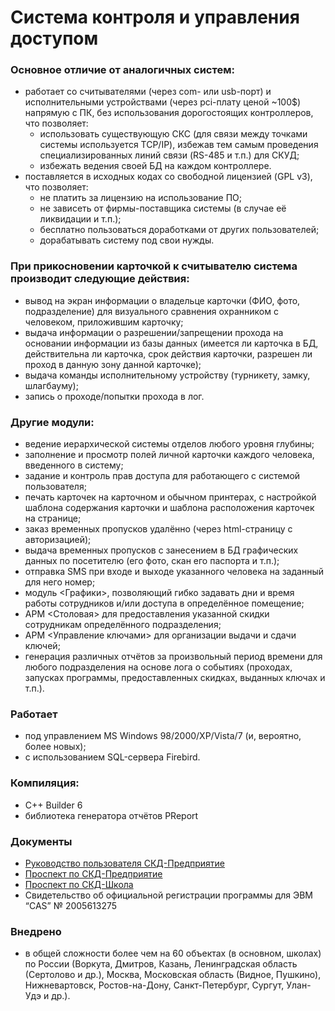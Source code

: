# Система контроля и управления доступом #

### Основное отличие от аналогичных систем: ###
  * работает со считывателями (через com- или usb-порт) и исполнительными устройствами (через pci-плату ценой ~100$) напрямую с ПК, без использования дорогостоящих контроллеров, что позволяет:
    * использовать существующую СКС (для связи между точками системы используется TCP/IP), избежав тем самым проведения специализированных линий связи (RS-485 и т.п.) для СКУД;
    * избежать ведения своей БД на каждом контроллере.
  * поставляется в исходных кодах со свободной лицензией (GPL v3), что позволяет:
    * не платить за лицензию на использование ПО;
    * не зависеть от фирмы-поставщика системы (в случае её ликвидации и т.п.);
    * бесплатно пользоваться доработками от других пользователей;
    * дорабатывать систему под свои нужды.

### При прикосновении карточкой к считывателю система производит следующие действия: ###
  * вывод на экран информации о владельце карточки (ФИО, фото, подразделение) для визуального сравнения охранником с человеком, приложившим карточку;
  * выдача информации о разрешении/запрещении прохода на основании информации из базы данных (имеется ли карточка в БД, действительна ли карточка, срок действия карточки, разрешен ли проход в данную зону данной карточке);
  * выдача команды исполнительному устройству (турникету, замку, шлагбауму);
  * запись о проходе/попытки прохода в лог.

### Другие модули: ###
  * ведение иерархической системы отделов любого уровня глубины;
  * заполнение и просмотр полей личной карточки каждого человека, введенного в систему;
  * задание и контроль прав доступа для работающего с системой пользователя;
  * печать карточек на карточном и обычном принтерах, с настройкой шаблона содержания карточки и шаблона расположения карточек на странице;
  * заказ временных пропусков удалённо (через html-страницу с авторизацией);
  * выдача временных пропусков с занесением в БД графических данных по посетителю (его фото, скан его паспорта и т.п.);
  * отправка SMS при входе и выходе указанного человека на заданный для него номер;
  * модуль <Графики>, позволяющий гибко задавать дни и время работы сотрудников и/или доступа в определённое помещение;
  * АРМ <Столовая> для предоставления указанной скидки сотрудникам определённого подразделения;
  * АРМ <Управление ключами> для организации выдачи и сдачи ключей;
  * генерация различных отчётов за произвольный период времени для любого подразделения на основе лога о событиях (проходах, запусках программы, предоставленных скидках, выданных ключах и т.п.).

### Работает ###
  * под управлением MS Windows 98/2000/XP/Vista/7 (и, вероятно, более новых);
  * с использованием SQL-сервера Firebird.

### Компиляция: ###
  * C++ Builder 6
  * библиотека генератора отчётов PReport

### Документы ###
  * [Руководство пользователя СКД-Предприятие](http://cas.googlecode.com/files/CAS-Enterprise%20manual.doc)
  * [Проспект по СКД-Предприятие](http://cas.googlecode.com/files/CAS-Enterprise%20booklet.doc)
  * [Проспект по СКД-Школа](http://cas.googlecode.com/files/CAS-School%20booklet.doc)
  * Свидетельство об официальной регистрации программы для ЭВМ “CAS” № 2005613275

### Внедрено ###
  * в общей сложности более чем на 60 объектах (в основном, школах) по России (Воркута, Дмитров, Казань, Ленинградская область (Сертолово и др.), Москва, Московская область (Видное, Пушкино), Нижневартовск, Ростов-на-Дону, Санкт-Петербург, Сургут, Улан-Удэ и др.).